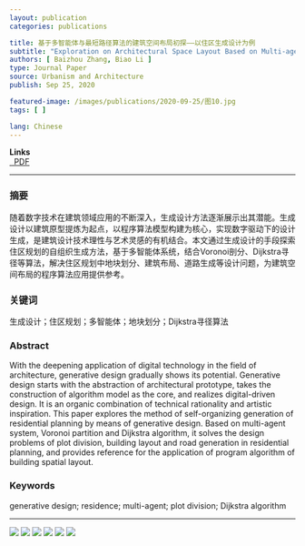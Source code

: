 ```yaml
---
layout: publication
categories: publications

title: 基于多智能体与最短路径算法的建筑空间布局初探——以住区生成设计为例
subtitle: "Exploration on Architectural Space Layout Based on Multi-agent and Dijkstra Algorithm: A Case of the Residence Generative Design"
authors: [ Baizhou Zhang, Biao Li ]
type: Journal Paper
source: Urbanism and Architecture
publish: Sep 25, 2020

featured-image: /images/publications/2020-09-25/图10.jpg
tags: [ ]

lang: Chinese
---
```


**Links**  
<a href="/images/publications/pdfs/基于多智能体与最短路径算法的建筑空间布局初探_以住区生成设计为例_张柏洲.pdf">
<i class="fas fa-file-pdf fa-fw" data-toggle="tooltip" data-placement="bottom" title="PDF Download"></i>&nbsp;
PDF
</a>

---

### 摘要

随着数字技术在建筑领域应用的不断深入，生成设计方法逐渐展示出其潜能。生成设计以建筑原型提炼为起点，以程序算法模型构建为核心，实现数字驱动下的设计生成，是建筑设计技术理性与艺术灵感的有机结合。本文通过生成设计的手段探索住区规划的自组织生成方法，基于多智能体系统，结合Voronoi剖分、Dijkstra寻径等算法，解决住区规划中地块划分、建筑布局、道路生成等设计问题，为建筑空间布局的程序算法应用提供参考。

### 关键词

生成设计；住区规划；多智能体；地块划分；Dijkstra寻径算法

### Abstract

With the deepening application of digital technology in the field of architecture, generative design gradually shows its
potential. Generative design starts with the abstraction of architectural prototype, takes the construction of algorithm
model as the core, and realizes digital-driven design. It is an organic combination of technical rationality and
artistic inspiration. This paper explores the method of self-organizing generation of residential planning by means of
generative design. Based on multi-agent system, Voronoi partition and Dijkstra algorithm, it solves the design problems
of plot division, building layout and road generation in residential planning, and provides reference for the
application of program algorithm of building spatial layout.

### Keywords

generative design; residence; multi-agent; plot division; Dijkstra algorithm

---

![](/images/publications/2020-09-25/图5.jpg)
![](/images/publications/2020-09-25/图6.jpg)
![](/images/publications/2020-09-25/图7.jpg)
![](/images/publications/2020-09-25/图8.jpg)
![](/images/publications/2020-09-25/图9.jpg)
![](/images/publications/2020-09-25/图10.jpg)
